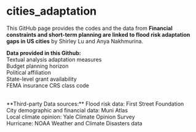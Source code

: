 # cities_adaptation
This GitHub page provides the codes and the data from **Financial constraints and short-term planning are linked to flood risk adaptation gaps in US cities** by Shirley Lu and Anya Nakhmurina. 

**Data provided in this Github:**<br>
Textual analysis adaptation measures<br>
Budget planning horizon <br>
Political affiliation<br>
State-level grant availability<br>
FEMA insurance CRS class code <br>

<br>
**Third-party Data sources:**
Flood risk data: First Street Foundation<br>
City demographic and financial data: Muni Atlas<br>
Local climate opinion: Yale Climate Opinion Survey<br>
Hurricane: NOAA Weather and Climate Disasters data<br>
